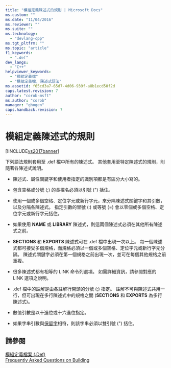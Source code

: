 ```yaml
---
title: "模組定義陳述式的規則 | Microsoft Docs"
ms.custom: ""
ms.date: "11/04/2016"
ms.reviewer: ""
ms.suite: ""
ms.technology: 
  - "devlang-cpp"
ms.tgt_pltfrm: ""
ms.topic: "article"
f1_keywords: 
  - ".def"
dev_langs: 
  - "C++"
helpviewer_keywords: 
  - "模組定義檔"
  - "模組定義檔, 陳述式語法"
ms.assetid: f65cd3a7-65d7-4d06-939f-a8b1ecd50f2d
caps.latest.revision: 7
author: "corob-msft"
ms.author: "corob"
manager: "ghogen"
caps.handback.revision: 7
---
```

# 模組定義陳述式的規則
[!INCLUDE[vs2017banner](../../assembler/inline/includes/vs2017banner.md)]

下列語法規則套用至 .def 檔中所有的陳述式。  其他套用至特定陳述式的規則，則隨著各陳述式說明。  
  
-   陳述式、屬性關鍵字和使用者指定的識別項都是有區分大小寫的。  
  
-   包含空格或分號 \(;\) 的長檔名必須以引號 \("\) 括住。  
  
-   使用一個或多個空格、定位字元或新行字元，來分隔陳述式關鍵字和其引數，以及分隔各陳述式。  指定引數的冒號 \(:\) 或等號 \(\=\) 會以零個或多個空格、定位字元或新行字元括住。  
  
-   如果使用 **NAME** 或 **LIBRARY** 陳述式，則這兩個陳述式必須在其他所有陳述式之前。  
  
-   **SECTIONS** 和 **EXPORTS** 陳述式可在 .def 檔中出現一次以上。  每一個陳述式都可接受多個規格，而規格必須以一個或多個空格、定位字元或新行字元分隔。  陳述式關鍵字必須在第一個規格之前出現一次，並可在每個其他規格之前重複。  
  
-   很多陳述式都有相等的 LINK 命令列選項。  如需詳細資訊，請參閱對應的 LINK 選項之說明。  
  
-   .def 檔中的註解是由各註解行開頭的分號 \(;\) 指定。  註解不可與陳述式共用一行，但可出現在多行陳述式中的規格之間 \(**SECTIONS** 和 **EXPORTS** 為多行陳述式\)。  
  
-   數值引數是以十進位或十六進位指定。  
  
-   如果字串引數與[保留字](../../build/reference/reserved-words.md)相符，則該字串必須以雙引號 \("\) 括住。  
  
## 請參閱  
 [模組定義檔案 \(.Def\)](../../build/reference/module-definition-dot-def-files.md)   
 [Frequently Asked Questions on Building](http://msdn.microsoft.com/zh-tw/56a3bb8f-0181-4989-bab4-a07ba950ab08)